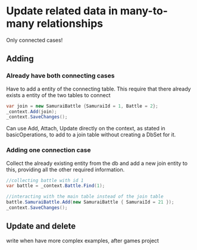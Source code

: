 
# Update related data in many-to-many relationships
Only connected cases!

## Adding

### Already have both connecting cases
Have to add a entity of the connecting table. This require that there already
exists a entity of the two tables to connect

```C#
var join = new SamuraiBattle {SamuraiId = 1, Battle = 2};
_context.Add(join);
_context.SaveChanges();
```
Can use Add, Attach, Update directly on the context, as stated in basicOperations,
to add to a join table without creating a DbSet for it.


### Adding one connection case
Collect the already existing entity from the db and add a new join entity to this,
providing all the other required information.

```C#
//collecting battle with id 1
var battle = _context.Battle.Find(1);

//interacting with the main table instead of the join table
battle.SamuraiBattle.Add(new SamuraiBattle { SamuraiId = 21 });
_context.SaveChanges();
```

## Update and delete
write when have more complex examples, after games project